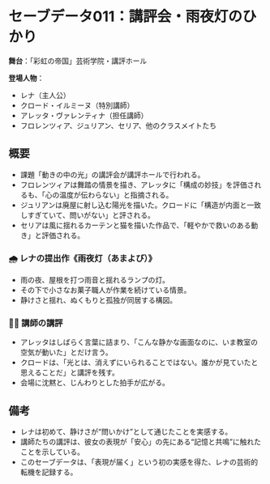 # セーブデータ011：講評会・雨夜灯のひかり

**舞台**：「彩虹の帝国」芸術学院・講評ホール

**登場人物**：
- レナ（主人公）
- クロード・イルミーヌ（特別講師）
- アレッタ・ヴァレンティナ（担任講師）
- フロレンツィア、ジュリアン、セリア、他のクラスメイトたち

## 概要

- 課題「動きの中の光」の講評会が講評ホールで行われる。
- フロレンツィアは舞踏の情景を描き、アレッタに「構成の妙技」を評価されるも、「心の温度が伝わらない」と指摘される。
- ジュリアンは廃屋に射し込む陽光を描いた。クロードに「構造が内面と一致しすぎていて、問いがない」と評される。
- セリアは風に揺れるカーテンと猫を描いた作品で、「軽やかで救いのある動き」と評価される。

### 🌧 レナの提出作《雨夜灯（あまよび）》
- 雨の夜、屋根を打つ雨音と揺れるランプの灯。
- その下で小さなお菓子職人が作業を続けている情景。
- 静けさと揺れ、ぬくもりと孤独が同居する構図。

### 👨‍🏫 講師の講評
- アレッタはしばらく言葉に詰まり、「こんな静かな画面なのに、いま教室の空気が動いた」とだけ言う。
- クロードは、「光とは、消えずにいられることではない。誰かが見ていたと思えることだ」と講評を残す。
- 会場に沈黙と、じんわりとした拍手が広がる。

## 備考

- レナは初めて、静けさが“問いかけ”として通じたことを実感する。
- 講師たちの講評は、彼女の表現が「安心」の先にある“記憶と共鳴”に触れたことを示している。
- このセーブデータは、「表現が届く」という初の実感を得た、レナの芸術的転機を記録する。